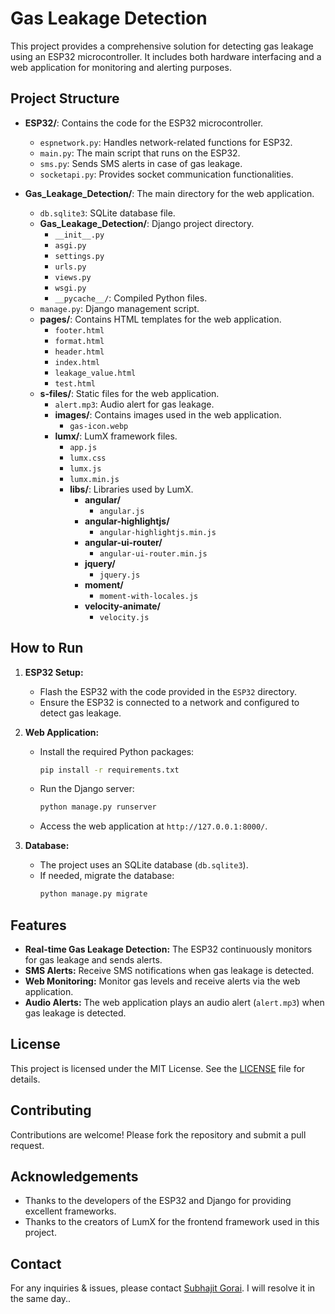 # Gas Leakage Detection

This project provides a comprehensive solution for detecting gas leakage using an ESP32 microcontroller. It includes both hardware interfacing and a web application for monitoring and alerting purposes.

## Project Structure

- **ESP32/**: Contains the code for the ESP32 microcontroller.
  - `espnetwork.py`: Handles network-related functions for ESP32.
  - `main.py`: The main script that runs on the ESP32.
  - `sms.py`: Sends SMS alerts in case of gas leakage.
  - `socketapi.py`: Provides socket communication functionalities.

- **Gas_Leakage_Detection/**: The main directory for the web application.
  - `db.sqlite3`: SQLite database file.
  - **Gas_Leakage_Detection/**: Django project directory.
    - `__init__.py`
    - `asgi.py`
    - `settings.py`
    - `urls.py`
    - `views.py`
    - `wsgi.py`
    - `__pycache__/`: Compiled Python files.
  - `manage.py`: Django management script.
  - **pages/**: Contains HTML templates for the web application.
    - `footer.html`
    - `format.html`
    - `header.html`
    - `index.html`
    - `leakage_value.html`
    - `test.html`
  - **s-files/**: Static files for the web application.
    - `alert.mp3`: Audio alert for gas leakage.
    - **images/**: Contains images used in the web application.
      - `gas-icon.webp`
    - **lumx/**: LumX framework files.
      - `app.js`
      - `lumx.css`
      - `lumx.js`
      - `lumx.min.js`
      - **libs/**: Libraries used by LumX.
        - **angular/**
          - `angular.js`
        - **angular-highlightjs/**
          - `angular-highlightjs.min.js`
        - **angular-ui-router/**
          - `angular-ui-router.min.js`
        - **jquery/**
          - `jquery.js`
        - **moment/**
          - `moment-with-locales.js`
        - **velocity-animate/**
          - `velocity.js`

## How to Run

1. **ESP32 Setup:**
   - Flash the ESP32 with the code provided in the `ESP32` directory.
   - Ensure the ESP32 is connected to a network and configured to detect gas leakage.

2. **Web Application:**
   - Install the required Python packages:
     ```bash
     pip install -r requirements.txt
     ```
   - Run the Django server:
     ```bash
     python manage.py runserver
     ```
   - Access the web application at `http://127.0.0.1:8000/`.

3. **Database:**
   - The project uses an SQLite database (`db.sqlite3`).
   - If needed, migrate the database:
     ```bash
     python manage.py migrate
     ```

## Features

- **Real-time Gas Leakage Detection:** The ESP32 continuously monitors for gas leakage and sends alerts.
- **SMS Alerts:** Receive SMS notifications when gas leakage is detected.
- **Web Monitoring:** Monitor gas levels and receive alerts via the web application.
- **Audio Alerts:** The web application plays an audio alert (`alert.mp3`) when gas leakage is detected.

## License

This project is licensed under the MIT License. See the [LICENSE](LICENSE) file for details.

## Contributing

Contributions are welcome! Please fork the repository and submit a pull request.

## Acknowledgements

- Thanks to the developers of the ESP32 and Django for providing excellent frameworks.
- Thanks to the creators of LumX for the frontend framework used in this project.

## Contact

For any inquiries & issues, please contact [Subhajit Gorai](mailto:sg_outlp@outlook.com). I will resolve it in the same day..
